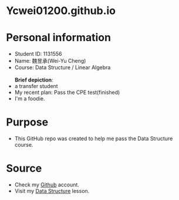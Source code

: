 # Ycwei01200.github.io  
  
# Personal information <br>
- Student ID:  1131556 <br>
- Name:  魏昱承(Wei-Yu Cheng)  <br>
- Course:  Data Structure / Linear Algebra  <br>
<br> **Brief depiction**: <br>
- a transfer student <br>
- My recent plan: Pass the CPE test(finished) <br>
- I'm a foodie.<br>
# Purpose <br>
- This GitHub repo was created to help me pass the Data Structure course.<br>
# Source <br>
- Check my [Github](https://github.com/Ycwei01200/Ycwei01200.github.io) account.<br>
- Visit my [Data Structure](https://github.com/Ycwei01200/11401_CS203A) lesson.<br>
